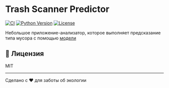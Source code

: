 # Trash Scanner Predictor

[![CI](https://github.com/trashscanner/trashscanner_predictor/workflows/CI/badge.svg)](https://github.com/trashscanner/trashscanner_predictor/actions)
[![Python Version](https://img.shields.io/badge/python-3.13-blue.svg)](https://www.python.org/)
[![License](https://img.shields.io/github/license/trashscanner/trashscanner_predictor)](LICENSE)

Небольшое приложение-анализатор, которое выполняет предсказание типа мусора с помощью [модели](https://github.com/trashscanner/trashscanner_ml)

## 📄 Лицензия

MIT

---

Сделано с ❤️ для заботы об экологии